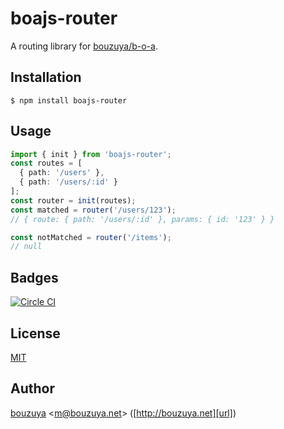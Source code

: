 # boajs-router

A routing library for [bouzuya/b-o-a][].

## Installation

```
$ npm install boajs-router
```

## Usage

```typescript
import { init } from 'boajs-router';
const routes = [
  { path: '/users' },
  { path: '/users/:id' }
];
const router = init(routes);
const matched = router('/users/123');
// { route: { path: '/users/:id' }, params: { id: '123' } }

const notMatched = router('/items');
// null
```

## Badges

[![Circle CI][badge-image-url]][badge-url]

## License

[MIT](LICENSE)

## Author

[bouzuya][user] &lt;[m@bouzuya.net][email]&gt; ([http://bouzuya.net][url])

[user]: https://github.com/bouzuya
[email]: mailto:m@bouzuya.net
[url]: http://bouzuya.net
[bouzuya/b-o-a]: https://github.com/bouzuya/b-o-a
[badge-image-url]: https://circleci.com/gh/bouzuya/boajs-router.svg?style=svg
[badge-url]: https://circleci.com/gh/bouzuya/boajs-router
